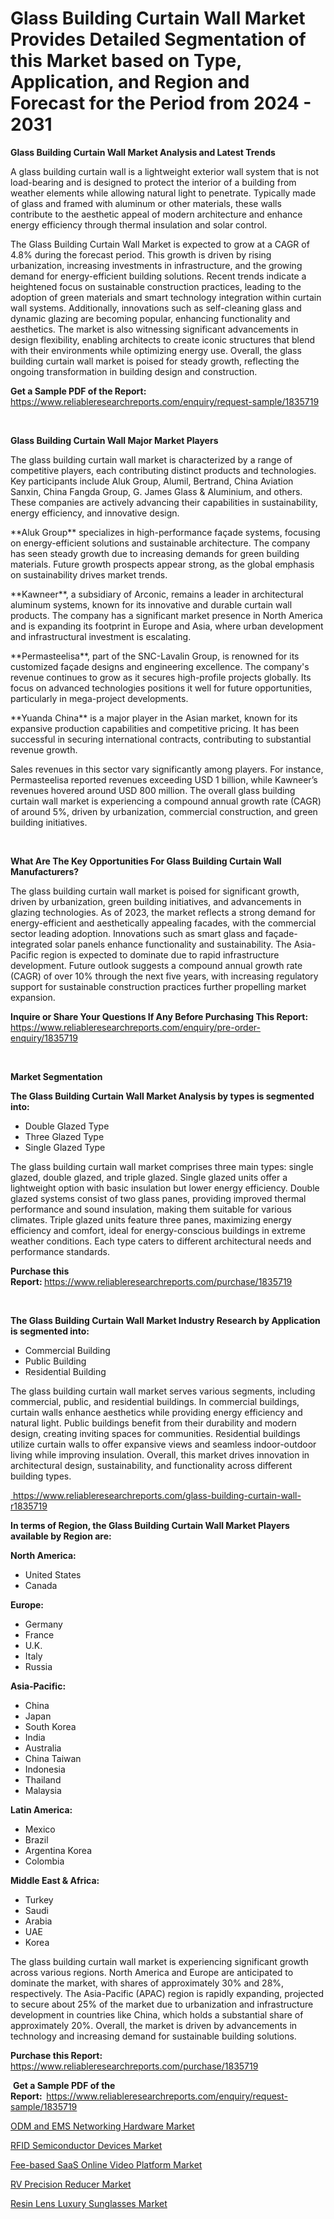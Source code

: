 <p><h1>Glass Building Curtain Wall Market Provides Detailed Segmentation of this Market based on Type, Application, and Region and Forecast for the Period from 2024 - 2031</h1></p><p><strong>Glass Building Curtain Wall Market Analysis and Latest Trends</strong></p>
<p><p>A glass building curtain wall is a lightweight exterior wall system that is not load-bearing and is designed to protect the interior of a building from weather elements while allowing natural light to penetrate. Typically made of glass and framed with aluminum or other materials, these walls contribute to the aesthetic appeal of modern architecture and enhance energy efficiency through thermal insulation and solar control.</p><p>The Glass Building Curtain Wall Market is expected to grow at a CAGR of 4.8% during the forecast period. This growth is driven by rising urbanization, increasing investments in infrastructure, and the growing demand for energy-efficient building solutions. Recent trends indicate a heightened focus on sustainable construction practices, leading to the adoption of green materials and smart technology integration within curtain wall systems. Additionally, innovations such as self-cleaning glass and dynamic glazing are becoming popular, enhancing functionality and aesthetics. The market is also witnessing significant advancements in design flexibility, enabling architects to create iconic structures that blend with their environments while optimizing energy use. Overall, the glass building curtain wall market is poised for steady growth, reflecting the ongoing transformation in building design and construction.</p></p>
<p><strong>Get a Sample PDF of the Report:&nbsp;</strong> <a href="https://www.reliableresearchreports.com/enquiry/request-sample/1835719?utm_campaign=31&utm_medium=2&utm_source=Github&utm_content=ia&utm_term=31122024&utm_id=glass-building-curtain-wall">https://www.reliableresearchreports.com/enquiry/request-sample/1835719</a></p>
<p>&nbsp;</p>
<p><strong>Glass Building Curtain Wall Major Market Players</strong></p>
<p><p>The glass building curtain wall market is characterized by a range of competitive players, each contributing distinct products and technologies. Key participants include Aluk Group, Alumil, Bertrand, China Aviation Sanxin, China Fangda Group, G. James Glass & Aluminium, and others. These companies are actively advancing their capabilities in sustainability, energy efficiency, and innovative design.</p><p>**Aluk Group** specializes in high-performance façade systems, focusing on energy-efficient solutions and sustainable architecture. The company has seen steady growth due to increasing demands for green building materials. Future growth prospects appear strong, as the global emphasis on sustainability drives market trends.</p><p>**Kawneer**, a subsidiary of Arconic, remains a leader in architectural aluminum systems, known for its innovative and durable curtain wall products. The company has a significant market presence in North America and is expanding its footprint in Europe and Asia, where urban development and infrastructural investment is escalating.</p><p>**Permasteelisa**, part of the SNC-Lavalin Group, is renowned for its customized façade designs and engineering excellence. The company's revenue continues to grow as it secures high-profile projects globally. Its focus on advanced technologies positions it well for future opportunities, particularly in mega-project developments.</p><p>**Yuanda China** is a major player in the Asian market, known for its expansive production capabilities and competitive pricing. It has been successful in securing international contracts, contributing to substantial revenue growth.</p><p>Sales revenues in this sector vary significantly among players. For instance, Permasteelisa reported revenues exceeding USD 1 billion, while Kawneer’s revenues hovered around USD 800 million. The overall glass building curtain wall market is experiencing a compound annual growth rate (CAGR) of around 5%, driven by urbanization, commercial construction, and green building initiatives.</p></p>
<p>&nbsp;</p>
<p><strong>What Are The Key Opportunities For Glass Building Curtain Wall Manufacturers?</strong></p>
<p><p>The glass building curtain wall market is poised for significant growth, driven by urbanization, green building initiatives, and advancements in glazing technologies. As of 2023, the market reflects a strong demand for energy-efficient and aesthetically appealing facades, with the commercial sector leading adoption. Innovations such as smart glass and façade-integrated solar panels enhance functionality and sustainability. The Asia-Pacific region is expected to dominate due to rapid infrastructure development. Future outlook suggests a compound annual growth rate (CAGR) of over 10% through the next five years, with increasing regulatory support for sustainable construction practices further propelling market expansion.</p></p>
<p><strong>Inquire or Share Your Questions If Any Before Purchasing This Report:</strong> <a href="https://www.reliableresearchreports.com/enquiry/pre-order-enquiry/1835719?utm_campaign=31&utm_medium=2&utm_source=Github&utm_content=ia&utm_term=31122024&utm_id=glass-building-curtain-wall">https://www.reliableresearchreports.com/enquiry/pre-order-enquiry/1835719</a></p>
<p>&nbsp;</p>
<p><strong>Market Segmentation</strong></p>
<p><strong>The Glass Building Curtain Wall Market Analysis by types is segmented into:</strong></p>
<p><ul><li>Double Glazed Type</li><li>Three Glazed Type</li><li>Single Glazed Type</li></ul></p>
<p><p>The glass building curtain wall market comprises three main types: single glazed, double glazed, and triple glazed. Single glazed units offer a lightweight option with basic insulation but lower energy efficiency. Double glazed systems consist of two glass panes, providing improved thermal performance and sound insulation, making them suitable for various climates. Triple glazed units feature three panes, maximizing energy efficiency and comfort, ideal for energy-conscious buildings in extreme weather conditions. Each type caters to different architectural needs and performance standards.</p></p>
<p><strong>Purchase this Report:&nbsp;</strong><a href="https://www.reliableresearchreports.com/purchase/1835719?utm_campaign=31&utm_medium=2&utm_source=Github&utm_content=ia&utm_term=31122024&utm_id=glass-building-curtain-wall">https://www.reliableresearchreports.com/purchase/1835719</a></p>
<p>&nbsp;</p>
<p><strong>The Glass Building Curtain Wall Market Industry Research by Application is segmented into:</strong></p>
<p><ul><li>Commercial Building</li><li>Public Building</li><li>Residential Building</li></ul></p>
<p><p>The glass building curtain wall market serves various segments, including commercial, public, and residential buildings. In commercial buildings, curtain walls enhance aesthetics while providing energy efficiency and natural light. Public buildings benefit from their durability and modern design, creating inviting spaces for communities. Residential buildings utilize curtain walls to offer expansive views and seamless indoor-outdoor living while improving insulation. Overall, this market drives innovation in architectural design, sustainability, and functionality across different building types.</p></p>
<p><a href="https://www.reliableresearchreports.com/glass-building-curtain-wall-r1835719?utm_campaign=31&utm_medium=2&utm_source=Github&utm_content=ia&utm_term=31122024&utm_id=glass-building-curtain-wall">&nbsp;https://www.reliableresearchreports.com/glass-building-curtain-wall-r1835719</a></p>
<p><strong>In terms of Region, the Glass Building Curtain Wall Market Players available by Region are:</strong></p>
<p>
    <p> <strong> North America: </strong>
        <ul>
            <li>United States</li>
            <li>Canada</li>
        </ul>
        </p> 
    <p> <strong> Europe: </strong>
        <ul>
            <li>Germany</li>
            <li>France</li>
            <li>U.K.</li>
            <li>Italy</li>
            <li>Russia</li>
        </ul>
        </p> 
    <p> <strong> Asia-Pacific: </strong>
        <ul>
            <li>China</li>
            <li>Japan</li>
            <li>South Korea</li>
            <li>India</li>
            <li>Australia</li>
            <li>China Taiwan</li>
            <li>Indonesia</li>
            <li>Thailand</li>
            <li>Malaysia</li>
        </ul>
        </p> 
    <p> <strong> Latin America: </strong>
        <ul>
            <li>Mexico</li>
            <li>Brazil</li>
            <li>Argentina Korea</li>
            <li>Colombia</li>
        </ul>
        </p> 
    <p> <strong> Middle East & Africa: </strong>
        <ul>
            <li>Turkey</li>
            <li>Saudi</li>
            <li>Arabia</li>
            <li>UAE</li>
            <li>Korea</li>
        </ul>
    </p>
    </p>
<p><p>The glass building curtain wall market is experiencing significant growth across various regions. North America and Europe are anticipated to dominate the market, with shares of approximately 30% and 28%, respectively. The Asia-Pacific (APAC) region is rapidly expanding, projected to secure about 25% of the market due to urbanization and infrastructure development in countries like China, which holds a substantial share of approximately 20%. Overall, the market is driven by advancements in technology and increasing demand for sustainable building solutions.</p></p>
<p><strong>Purchase this Report: </strong><a href="https://www.reliableresearchreports.com/purchase/1835719?utm_campaign=31&utm_medium=2&utm_source=Github&utm_content=ia&utm_term=31122024&utm_id=glass-building-curtain-wall">https://www.reliableresearchreports.com/purchase/1835719</a></p>
<p>&nbsp;<strong>Get a Sample PDF of the Report:&nbsp;&nbsp;</strong><a href="https://www.reliableresearchreports.com/enquiry/request-sample/1835719?utm_campaign=31&utm_medium=2&utm_source=Github&utm_content=ia&utm_term=31122024&utm_id=glass-building-curtain-wall">https://www.reliableresearchreports.com/enquiry/request-sample/1835719</a></p>
<p><strong></strong></p>
<p><p><a href="https://github.com/shondapmbau/Market-Research-Report-List-1/blob/main/odm-and-ems-networking-hardware-market.md?utm_campaign=31&utm_medium=2&utm_source=Github&utm_content=ia&utm_term=31122024&utm_id=glass-building-curtain-wall">ODM and EMS Networking Hardware Market</a></p><p><a href="https://github.com/skerretflossie9297/Market-Research-Report-List-1/blob/main/rfid-semiconductor-devices-market.md?utm_campaign=31&utm_medium=2&utm_source=Github&utm_content=ia&utm_term=31122024&utm_id=glass-building-curtain-wall">RFID Semiconductor Devices Market</a></p><p><a href="https://github.com/MonroeBullock54/Market-Research-Report-List-1/blob/main/fee-based-saas-online-video-platform-market.md?utm_campaign=31&utm_medium=2&utm_source=Github&utm_content=ia&utm_term=31122024&utm_id=glass-building-curtain-wall">Fee-based SaaS Online Video Platform Market</a></p><p><a href="https://github.com/alberthagorsuch/Market-Research-Report-List-1/blob/main/rv-precision-reducer-market.md?utm_campaign=31&utm_medium=2&utm_source=Github&utm_content=ia&utm_term=31122024&utm_id=glass-building-curtain-wall">RV Precision Reducer Market</a></p><p><a href="https://github.com/juniordelafrance/Market-Research-Report-List-5/blob/main/resin-lens-luxury-sunglasses-market.md?utm_campaign=31&utm_medium=2&utm_source=Github&utm_content=ia&utm_term=31122024&utm_id=glass-building-curtain-wall">Resin Lens Luxury Sunglasses Market</a></p></p>